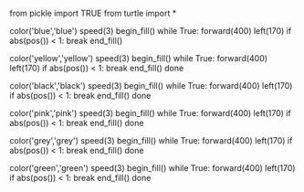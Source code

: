 from pickle import TRUE
from turtle import *


color('blue','blue')
speed(3)
begin_fill()
while True:
    forward(400)
    left(170)
    if abs(pos()) < 1:
        break
end_fill()

color('yellow','yellow')
speed(3)
begin_fill()
while True:
    forward(400)
    left(170)
    if abs(pos()) < 1:
        break
end_fill()
done

         
color('black','black')
speed(3)
begin_fill()
while True:
    forward(400)
    left(170)
    if abs(pos()) < 1:
        break
end_fill()
done


color('pink','pink')
speed(3)
begin_fill()
while True:
    forward(400)
    left(170)
    if abs(pos()) < 1:
        break
end_fill()
done


color('grey','grey')
speed(3)
begin_fill()
while True:
    forward(400)
    left(170)
    if abs(pos()) < 1:
        break
end_fill()
done

color('green','green')
speed(3)
begin_fill()
while True:
    forward(400)
    left(170)
    if abs(pos()) < 1:
        break
end_fill()
done
